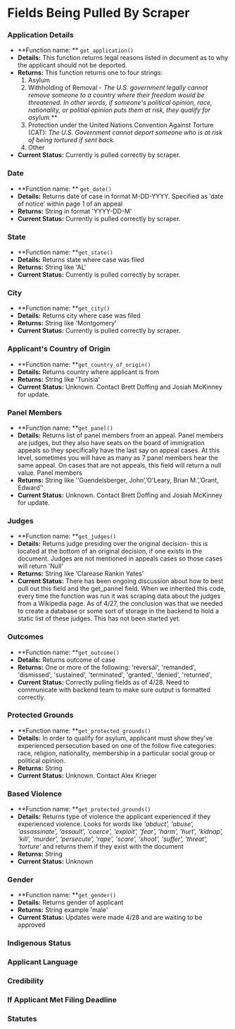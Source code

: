 # Fields Being Pulled By Scraper

### Application Details
- **Function name: ** `get_application()`
- **Details:** This function returns legal reasons listed in document as to why the applicant  should not be deported.
- **Returns:** This function returns one to four strings:
	1. Asylum
	2. Withholding of Removal - *The U.S. government legally cannot remove someone to a country where their freedom would be threatened. In other words, if someone's political opinion, race, nationality, or politial opinion puts them at risk, they qualify for asylum.***
	3. Protection under the United Nations Convention Against Torture (CAT): *The U.S. Government cannot deport someone who is at risk of being tortured if sent back.*
	4. Other
- **Current Status:** Currently is pulled correctly by scraper.

### Date
- **Function name: ** `get_date()`
- **Details:** Returns date of case in format M-DD-YYYY. Specified as ‘date of notice’ within page 1 of an appeal
- **Returns:** String in format 'YYYY-DD-M'
- **Current Status:** Currently is pulled correctly by scraper.

### State
- **Function name: **`get_state()`
- **Details:** Returns state where case was filed
- **Returns:** String like 'AL'
- **Current Status:** Currently is pulled correctly by scraper.

### City
- **Function name: **`get_city()`
- **Details:** Returns city where case was filed
- **Returns:** String like 'Montgomery'
- **Current Status:** Currently is pulled correctly by scraper.

### Applicant's Country of Origin
- **Function name: **`get_country_of_origin()`
- **Details:** Returns country where applicant is from
- **Returns:** String like 'Tunisia'
- **Current Status:** Unknown. Contact Brett Doffing and Josiah McKinney for update.

### Panel Members
- **Function name: **`get_panel()`
- **Details:** Returns list of panel members from an appeal. Panel members are judges, but they also have seats on the board of immigration appeals so they specifically have the last say on appeal cases. At this level, sometimes you will have as many as 7 panel members hear the same appeal. On cases that are not appeals, this field will return a null value. Panel members 
- **Returns:** String like '‘Guendelsberger, John’,’O'Leary, Brian M.’,’Grant, Edward’'
- **Current Status:** Unknown. Contact Brett Doffing and Josiah McKinney for update.

### Judges
- **Function name: **`get_judges()`
- **Details:** Returns judge presiding over the original decision- this is located at the bottom of an original decision, if one exists in the document. Judges are not mentioned in appeals cases so those cases will return 'Null'
- **Returns:** String like ‘Clarease Rankin Yates’
- **Current Status:** There has been ongoing discussion about how to best pull out this field and the get_pannel field. When we inherited this code, every time the function was run it was scraping data about the judges from a Wikipedia page. As of 4/27, the conclusion was that we needed to create a database or some sort of storage in the backend to hold a static list of these judges. This has not been started yet.

### Outcomes
- **Function name: **`get_outcome()`
- **Details:** Returns outcome of case
- **Returns:** One or more of the following:
            'reversal',
			'remanded',
            'dismissed',
            'sustained',
            'terminated',
            'granted',
            'denied',
            'returned',
- **Current Status:** Correctly pulling fields as of 4/28. Need to communicate with backend team to make sure output is formatted correctly.

### Protected Grounds
- **Function name: **`get_protected_grounds()`
- **Details:** In order to qualify for asylum, applicant must show they've experienced persecution based on one of the follow five categories: race, religion, nationality, membership in a particular social group or political opinion.
- **Returns:** String
- **Current Status:** Unknown. Contact Alex Krieger

### Based Violence
- **Function name: **`get_protected_grounds()`
- **Details:** Returns type of violence the applicant experienced if they experienced violence. Looks for words like *'abduct', 'abuse', 'assassinate', 'assault', 'coerce', 'exploit', 'fear', 'harm', 'hurt', 'kidnap', 'kill', 'murder', 'persecute', 'rape', 'scare', 'shoot', 'suffer', 'threat', 'torture'* and returns them if they exist with the document
- **Returns:** String
- **Current Status:** Unknown

### Gender
- **Function name: **`get_gender()`
- **Details:** Returns gender of applicant
- **Returns:** String example 'male'
- **Current Status:** Updates were made 4/28 and are waiting to be approved

### Indigenous Status

### Applicant Language

### Credibility

### If Applicant Met Filing Deadline

### Statutes